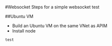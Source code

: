 #Websocket
Steps for a simple websocket test 
<!--- insert websocket doc page --> 

##Ubuntu VM
- Build an Ubuntu VM on the same VNet as APIM
- Install node 

```html
test
```
